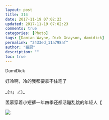```yaml
---
layout: post
title: 314
date: 2017-11-19 07:02:23
updated: 2017-11-19 07:02:23
comments: true
categories: [Photo]
tags: [Damian Wayne, Dick Grayson, damidick]
permalink: "2433ed_11a798af"
author: "猫厨"
description: ""
toc: true
---
```


<p>DamiDick</p> 
<p>好冷啊，冷的我都要拿不住笔了</p> 
<p>_(:з」∠)_</p> 
<p>羡慕穿着小短裤一年四季还都活蹦乱跳的年轻人【</p>

![](/img/img_cVZNdzJtQk9JV2Yxcy8vOHlIamFXQ2xVdG5ENEVTUzd6NTZPZC90ZTFKWTRPNHc4a0pnOFF3PT0.jpg)